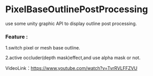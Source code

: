 # PixelBaseOutlinePostProcessing
use some unity graphic API to display outline post processing.

### Feature : ###

1.switch pixel or mesh base outline.

2.active occluder(depth mask)effect,and use alpha mask or not.

VideoLink：https://www.youtube.com/watch?v=TvrRVLFFZVU
